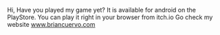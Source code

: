 Hi, 
Have you played my game yet? 
It is available for android on the PlayStore.
You can play it right in your browser from itch.io
Go check my website www.briancuervo.com
  

